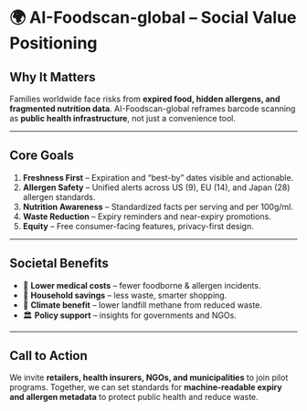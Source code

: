 # 🌍 AI-Foodscan-global – Social Value Positioning

## Why It Matters
Families worldwide face risks from **expired food, hidden allergens, and fragmented nutrition data**.
AI-Foodscan-global reframes barcode scanning as **public health infrastructure**, not just a convenience tool.

---

## Core Goals
1. **Freshness First** – Expiration and “best-by” dates visible and actionable.
2. **Allergen Safety** – Unified alerts across US (9), EU (14), and Japan (28) allergen standards.
3. **Nutrition Awareness** – Standardized facts per serving and per 100g/ml.
4. **Waste Reduction** – Expiry reminders and near-expiry promotions.
5. **Equity** – Free consumer-facing features, privacy-first design.

---

## Societal Benefits
- 🏥 **Lower medical costs** – fewer foodborne & allergen incidents.
- 🛒 **Household savings** – less waste, smarter shopping.
- 🌱 **Climate benefit** – lower landfill methane from reduced waste.
- 🏛 **Policy support** – insights for governments and NGOs.

---

## Call to Action
We invite **retailers, health insurers, NGOs, and municipalities** to join pilot programs.
Together, we can set standards for **machine-readable expiry and allergen metadata** to protect public health and reduce waste.

